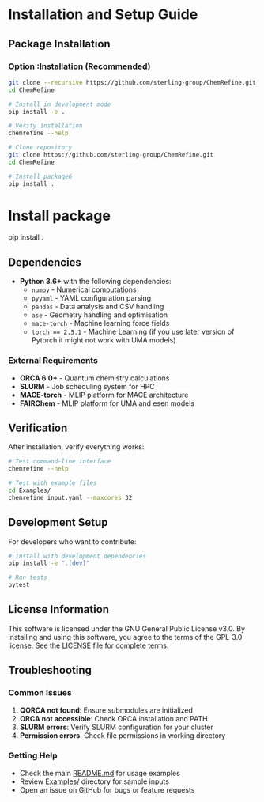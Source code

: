 # Installation and Setup Guide

## Package Installation

### Option :Installation (Recommended)
```bash
git clone --recursive https://github.com/sterling-group/ChemRefine.git
cd ChemRefine

# Install in development mode
pip install -e .

# Verify installation
chemrefine --help

# Clone repository
git clone https://github.com/sterling-group/ChemRefine.git
cd ChemRefine

# Install package6
pip install .
```

# Install package
pip install .


## Dependencies
- **Python 3.6+** with the following dependencies:
  - `numpy` - Numerical computations
  - `pyyaml` - YAML configuration parsing  
  - `pandas` - Data analysis and CSV handling
  - `ase` - Geometry handling and optimisation
  - `mace-torch` - Machine learning force fields
  - `torch == 2.5.1` - Machine Learning (if you use later version of Pytorch it might not work with UMA models)
### External Requirements

- **ORCA 6.0+** - Quantum chemistry calculations
- **SLURM** - Job scheduling system for HPC
- **MACE-torch** - MLIP platform for MACE architecture
- **FAIRChem** - MLIP platform for UMA and esen models

## Verification

After installation, verify everything works:

```bash
# Test command-line interface
chemrefine --help

# Test with example files
cd Examples/
chemrefine input.yaml --maxcores 32
```

## Development Setup

For developers who want to contribute:

```bash
# Install with development dependencies
pip install -e ".[dev]"

# Run tests
pytest
```
## License Information

This software is licensed under the GNU General Public License v3.0. By installing and using this software, you agree to the terms of the GPL-3.0 license. See the [LICENSE](LICENSE) file for complete terms.

## Troubleshooting

### Common Issues

1. **QORCA not found**: Ensure submodules are initialized
2. **ORCA not accessible**: Check ORCA installation and PATH
3. **SLURM errors**: Verify SLURM configuration for your cluster
4. **Permission errors**: Check file permissions in working directory

### Getting Help

- Check the main [README.md](../README.md) for usage examples
- Review [Examples/](Examples/) directory for sample inputs
- Open an issue on GitHub for bugs or feature requests
